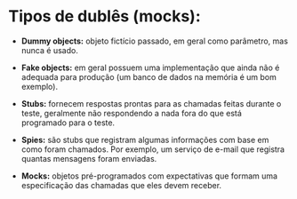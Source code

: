 # Tipos de dublês (mocks):

- **Dummy objects:** objeto fictício passado, em geral como parâmetro, mas nunca é usado.

- **Fake objects:** em geral possuem uma implementação que ainda não é adequada para produção (um banco de dados na memória é um bom exemplo).

- **Stubs:** fornecem respostas prontas para as chamadas feitas durante o teste, geralmente não respondendo a nada fora do que está programado para o teste.

- **Spies:** são stubs que registram algumas informações com base em como foram chamados. Por exemplo, um serviço de e-mail que registra quantas mensagens foram enviadas.

- **Mocks:** objetos pré-programados com expectativas que formam uma especificação das chamadas que eles devem receber.
